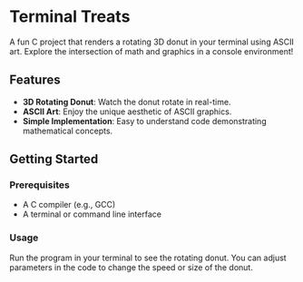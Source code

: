 # Terminal Treats

A fun C project that renders a rotating 3D donut in your terminal using ASCII art. Explore the intersection of math and graphics in a console environment!

## Features

- **3D Rotating Donut**: Watch the donut rotate in real-time.
- **ASCII Art**: Enjoy the unique aesthetic of ASCII graphics.
- **Simple Implementation**: Easy to understand code demonstrating mathematical concepts.

## Getting Started

### Prerequisites

- A C compiler (e.g., GCC)
- A terminal or command line interface

### Usage
Run the program in your terminal to see the rotating donut. You can adjust parameters in the code to change the speed or size of the donut.

